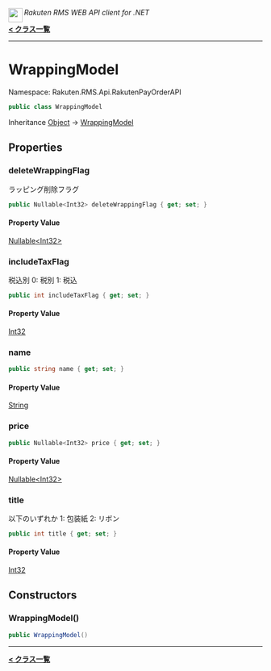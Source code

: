 <img align="left" style="height: 2em;" src="https://webservice.rakuten.co.jp/favicon.ico"><em>Rakuten RMS WEB API client for .NET</em>

[**< クラス一覧**](./)
- - -

# WrappingModel

Namespace: Rakuten.RMS.Api.RakutenPayOrderAPI

```csharp
public class WrappingModel
```

Inheritance [Object](https://docs.microsoft.com/en-us/dotnet/api/system.object) → [WrappingModel](./rakuten.rms.api.rakutenpayorderapi.wrappingmodel)

## Properties

### <a id="properties-deletewrappingflag"/>**deleteWrappingFlag**

ラッピング削除フラグ

```csharp
public Nullable<Int32> deleteWrappingFlag { get; set; }
```

#### Property Value

[Nullable&lt;Int32&gt;](https://docs.microsoft.com/en-us/dotnet/api/system.nullable-1)<br>

### <a id="properties-includetaxflag"/>**includeTaxFlag**

税込別
 0: 税別
 1: 税込

```csharp
public int includeTaxFlag { get; set; }
```

#### Property Value

[Int32](https://docs.microsoft.com/en-us/dotnet/api/system.int32)<br>

### <a id="properties-name"/>**name**

```csharp
public string name { get; set; }
```

#### Property Value

[String](https://docs.microsoft.com/en-us/dotnet/api/system.string)<br>

### <a id="properties-price"/>**price**

```csharp
public Nullable<Int32> price { get; set; }
```

#### Property Value

[Nullable&lt;Int32&gt;](https://docs.microsoft.com/en-us/dotnet/api/system.nullable-1)<br>

### <a id="properties-title"/>**title**

以下のいずれか
 1: 包装紙
 2: リボン

```csharp
public int title { get; set; }
```

#### Property Value

[Int32](https://docs.microsoft.com/en-us/dotnet/api/system.int32)<br>

## Constructors

### <a id="constructors-.ctor"/>**WrappingModel()**

```csharp
public WrappingModel()
```


- - -
[**< クラス一覧**](./)

